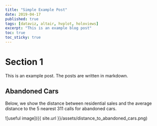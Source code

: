 ```yaml
---
title: "Simple Example Post"
date: 2019-04-17
published: true
tags: [dataviz, altair, hvplot, holoviews]
excerpt: "This is an example blog post"
toc: true
toc_sticky: true
---
```


# Section 1

This is an example post. The posts are written in markdown.

## Abandoned Cars

Below, we show the distance between residential sales and the average distance to the 5 nearest 311 calls for abandoned cars.

![useful image]({{ site.url }}/assets/distance_to_abandoned_cars.png)

